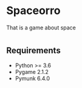 # Spaceorro
That is a game about space
# 
## Requirements
* Python >= 3.6
* Pygame 2.1.2
* Pymunk 6.4.0